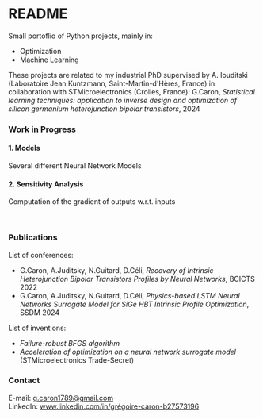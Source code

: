 # README

Small portoflio of Python projects, mainly in:
- Optimization
- Machine Learning

These projects are related to my industrial PhD supervised by A. Iouditski (Laboratoire Jean Kuntzmann, Saint-Martin-d'Hères, France) in collaboration with STMicroelectronics (Crolles, France):
G.Caron, *Statistical learning techniques: application to inverse design and optimization of silicon germanium heterojunction bipolar transistors*, 2024

### Work in Progress

#### 1. Models
Several different Neural Network Models

#### 2. Sensitivity Analysis
Computation of the gradient of outputs w.r.t. inputs

<br>

### Publications

List of conferences:
- G.Caron, A.Juditsky, N.Guitard, D.Céli, *Recovery of Intrinsic Heterojunction Bipolar Transistors Profiles by Neural Networks*, BCICTS 2022
- G.Caron, A.Juditsky, N.Guitard, D.Céli, *Physics-based LSTM Neural Networks Surrogate Model for SiGe HBT Intrinsic Profile Optimization*, SSDM 2024

List of inventions:
- *Failure-robust BFGS algorithm*
- *Acceleration of optimization on a neural network surrogate model* (STMicroelectronics Trade-Secret)

### Contact
E-mail: g.caron1789@gmail.com  
LinkedIn: www.linkedin.com/in/grégoire-caron-b27573196
